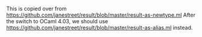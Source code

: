 This is copied over from https://github.com/janestreet/result/blob/master/result-as-newtype.ml
After the switch to OCaml 4.03, we should use https://github.com/janestreet/result/blob/master/result-as-alias.ml instead.